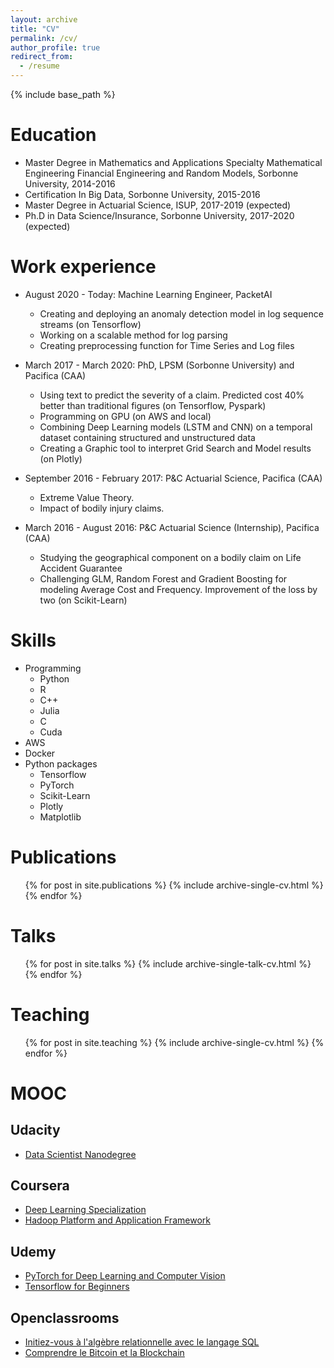 ```yaml
---
layout: archive
title: "CV"
permalink: /cv/
author_profile: true
redirect_from:
  - /resume
---
```


{% include base_path %}

Education
======
* Master Degree in Mathematics and Applications Specialty Mathematical Engineering Financial Engineering and Random Models, Sorbonne University, 2014-2016
* Certification In Big Data, Sorbonne University, 2015-2016
* Master Degree in Actuarial Science, ISUP, 2017-2019 (expected)
* Ph.D in Data Science/Insurance, Sorbonne University, 2017-2020 (expected)

Work experience
======
* August 2020 - Today: Machine Learning Engineer, PacketAI
  * Creating and deploying an anomaly detection model in log sequence streams (on Tensorflow)
  * Working on a scalable method for log parsing
  * Creating preprocessing function for Time Series and Log files

* March 2017 - March 2020: PhD, LPSM (Sorbonne University) and Pacifica (CAA)
  * Using text to predict the severity of a claim. Predicted cost 40% better than traditional figures (on Tensorflow, Pyspark)
  * Programming on GPU (on AWS and local)
  * Combining Deep Learning models (LSTM and CNN) on a temporal
dataset containing structured and unstructured data
  * Creating a Graphic tool to interpret Grid Search and Model results (on Plotly)

* September 2016 - February 2017: P&C Actuarial Science, Pacifica (CAA)
    * Extreme Value Theory.
    * Impact of bodily injury claims.

* March 2016 - August 2016: P&C Actuarial Science (Internship), Pacifica (CAA)
    * Studying the geographical component on a bodily claim on Life Accident Guarantee
    * Challenging GLM, Random Forest and Gradient Boosting for modeling Average Cost and Frequency. Improvement of the loss by two (on Scikit-Learn)
  
Skills
======
* Programming
  * Python
  * R
  * C++
  * Julia
  * C
  * Cuda
* AWS
* Docker
* Python packages
  * Tensorflow
  * PyTorch
  * Scikit-Learn
  * Plotly
  * Matplotlib

Publications
======
  <ul>{% for post in site.publications %}
    {% include archive-single-cv.html %}
  {% endfor %}</ul>
  
Talks
======
  <ul>{% for post in site.talks %}
    {% include archive-single-talk-cv.html %}
  {% endfor %}</ul>
  
Teaching
======
  <ul>{% for post in site.teaching %}
    {% include archive-single-cv.html %}
  {% endfor %}</ul>

MOOC
======
## Udacity
* [Data Scientist Nanodegree](https://graduation.udacity.com/confirm/HHGQPUPG)

## Coursera
* [Deep Learning Specialization](https://www.coursera.org/account/accomplishments/specialization/certificate/M98KRXJEZRNF)
* [Hadoop Platform and Application Framework](https://www.coursera.org/account/accomplishments/certificate/MQE7L2Q6RDKU) 

## Udemy
* [PyTorch for Deep Learning and Computer Vision](https://www.udemy.com/certificate/UC-6c7ea17e-be0e-4674-9220-a470988013f7/)
* [Tensorflow for Beginners](https://www.udemy.com/certificate/UC-PR67BR2B/)

## Openclassrooms
* [Initiez-vous à l'algèbre relationnelle avec le langage SQL](https://openclassrooms.com/fr/course-certificates/4825173789)
* [Comprendre le Bitcoin et la Blockchain](https://openclassrooms.com/fr/course-certificates/7481543277)